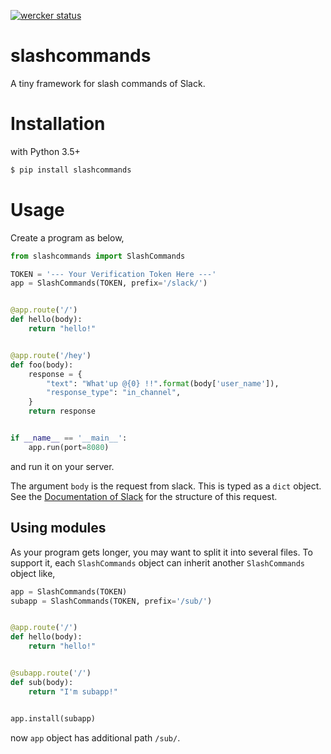 [![wercker status](https://app.wercker.com/status/b529bb3589c645bc2d0cc4c560acb7ee/s/master "wercker status")](https://app.wercker.com/project/byKey/b529bb3589c645bc2d0cc4c560acb7ee)

# slashcommands
A tiny framework for slash commands of Slack.


# Installation

with Python 3.5+

```sh
$ pip install slashcommands
```


# Usage
Create a program as below,

```python
from slashcommands import SlashCommands

TOKEN = '--- Your Verification Token Here ---'
app = SlashCommands(TOKEN, prefix='/slack/')


@app.route('/')
def hello(body):
    return "hello!"


@app.route('/hey')
def foo(body):
    response = {
        "text": "What'up @{0} !!".format(body['user_name']),
        "response_type": "in_channel",
    }
    return response


if __name__ == '__main__':
    app.run(port=8080)
```

and run it on your server.

The argument `body` is the request from slack.  This is typed as a `dict`
object.  See the [Documentation of Slack](https://api.slack.com/slash-commands#how_do_commands_work)
for the structure of this request.


## Using modules
As your program gets longer, you may want to split it into several files.
To support it, each `SlashCommands` object can inherit another `SlashCommands`
object like,

```python
app = SlashCommands(TOKEN)
subapp = SlashCommands(TOKEN, prefix='/sub/')


@app.route('/')
def hello(body):
    return "hello!"


@subapp.route('/')
def sub(body):
    return "I'm subapp!"


app.install(subapp)
```

now `app` object has additional path `/sub/`.
